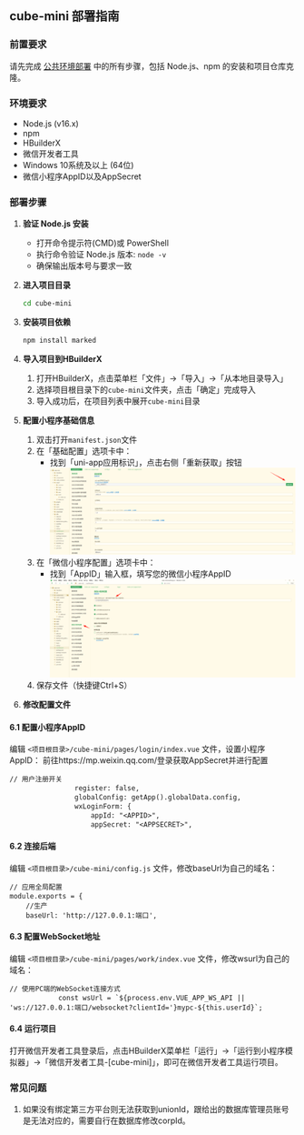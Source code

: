 ## cube-mini 部署指南

### 前置要求
请先完成 [公共环境部署](../common_deployment_guide.md) 中的所有步骤，包括 Node.js、npm 的安装和项目仓库克隆。

### 环境要求
- Node.js (v16.x)
- npm
- HBuilderX
- 微信开发者工具
- Windows 10系统及以上 (64位)
- 微信小程序AppID以及AppSecret

### 部署步骤
1. **验证 Node.js 安装**
   - 打开命令提示符(CMD)或 PowerShell
   - 执行命令验证 Node.js 版本: `node -v`
   - 确保输出版本号与要求一致

2. **进入项目目录**
   ```bash
   cd cube-mini
   ```

3. **安装项目依赖**
   ```bash
   npm install marked
   ```

4. **导入项目到HBuilderX**
   1. 打开HBuilderX，点击菜单栏「文件」→「导入」→「从本地目录导入」
   2. 选择项目根目录下的`cube-mini`文件夹，点击「确定」完成导入
   3. 导入成功后，在项目列表中展开`cube-mini`目录

5. **配置小程序基础信息**
   1. 双击打开`manifest.json`文件
   2. 在「基础配置」选项卡中：
      - 找到「uni-app应用标识」，点击右侧「重新获取」按钮
      ![基础配置](../docs-img/5.png)
   3. 在「微信小程序配置」选项卡中：
      - 找到「AppID」输入框，填写您的微信小程序AppID
      ![微信小程序配置](../docs-img/6.png)
   4. 保存文件（快捷键Ctrl+S）

6. **修改配置文件**

#### 6.1 配置小程序AppID
编辑 `<项目根目录>/cube-mini/pages/login/index.vue` 文件，设置小程序AppID：
前往https://mp.weixin.qq.com/登录获取AppSecret并进行配置
```
// 用户注册开关
				register: false,
				globalConfig: getApp().globalData.config,
				wxLoginForm: {
					appId: "<APPID>",
					appSecret: "<APPSECRET>",
```

#### 6.2 连接后端
编辑 `<项目根目录>/cube-mini/config.js` 文件，修改baseUrl为自己的域名：
```
// 应用全局配置
module.exports = {
	//生产
	baseUrl: 'http://127.0.0.1:端口',
```

#### 6.3 配置WebSocket地址
编辑 `<项目根目录>/cube-mini/pages/work/index.vue` 文件，修改wsurl为自己的域名：
```
// 使用PC端的WebSocket连接方式
			const wsUrl = `${process.env.VUE_APP_WS_API || 'ws://127.0.0.1:端口/websocket?clientId='}mypc-${this.userId}`;
```
#### 6.4 运行项目
打开微信开发者工具登录后，点击HBuilderX菜单栏「运行」→「运行到小程序模拟器」→「微信开发者工具-[cube-mini]」，即可在微信开发者工具运行项目。

### 常见问题
1. 如果没有绑定第三方平台则无法获取到unionId，跟给出的数据库管理员账号是无法对应的，需要自行在数据库修改corpId。